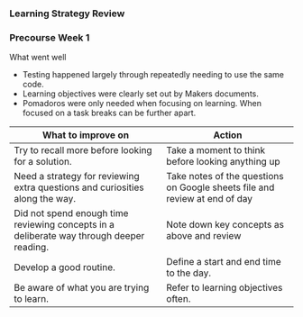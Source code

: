 ### Learning Strategy Review
### Precourse Week 1

What went well
- Testing happened largely through repeatedly needing to use the same code.
- Learning objectives were clearly set out by Makers documents.
- Pomadoros were only needed when focusing on learning. When focused on a task breaks can be further apart.


| What to improve on                                                                              | Action           |
| -------------                                                                                   |---------------|
| Try to recall more before looking for a solution.                                               | Take a moment to think before looking anything up|
| Need a strategy for reviewing extra questions and curiosities along the way.                    | Take notes of the questions on Google sheets file and review at end of day|
| Did not spend enough time reviewing concepts in a deliberate way through deeper reading.        | Note down key concepts as above and review |
| Develop a good routine.                                                                         | Define a start and end time to the day.       |
| Be aware of what you are trying to learn.                                                       | Refer to learning objectives often. |